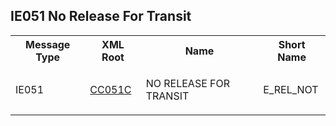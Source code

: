 ## IE051 No Release For Transit
<table cellspacing="0">
<tr>
<th>
   Message Type
  </th>
<th>
   XML Root
  </th>
<th>
   Name
  </th>
<th>
   Short Name
  </th>
</tr>
<tr>
<td>
<p class="s3">
    IE051
   </p>
</td>
<td>
<a href="https://github.com/hmrc/transit-movements-validator/blob/main/conf/xsd/cc051c.xsd">
    CC051C
   </a>
</td>
<td>
<p class="s3">
    NO RELEASE FOR TRANSIT
   </p>
</td>
<td>
   E_REL_NOT
  </td>
</tr>
</table>
